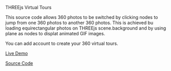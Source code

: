 THREEjs Virtual Tours

This source code allows 360 photos to be switched by clicking nodes to jump from one 360 photos to another 360 photos. This is achieved bu loading equirectangular photos on THREEjs scene.background and by using plane as nodes to displat animated GIF images.

You can add account to create your 360 virtual tours.

[Live Demo](https://virtualtour.web.app/#tours=retailcongressevent)

[Source Code](https://sukinatin.web.app/merchandise.html?20230415175520&Virtual%20Tours%20-%20Source%20Code&Source)
